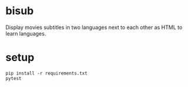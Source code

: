 # bisub
Display movies subtitles in two languages next to each other as HTML to learn languages.

# setup

    pip install -r requirements.txt
    pytest